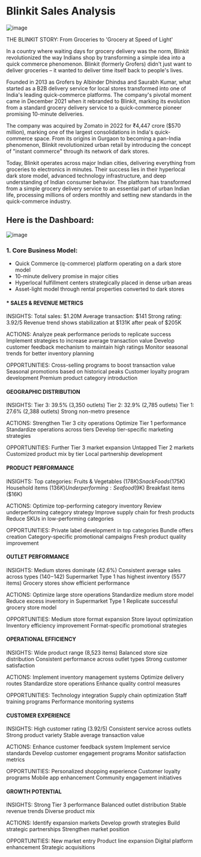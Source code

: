 # Blinkit Sales Analysis

![image](https://github.com/user-attachments/assets/dc567adc-4806-47e0-ad3a-ba0c527f4618)

THE BLINKIT STORY: From Groceries to 'Grocery at Speed of Light'

In a country where waiting days for grocery delivery was the norm, Blinkit revolutionized the way Indians shop by transforming a simple idea into a quick commerce phenomenon. Blinkit (formerly Grofers) didn't just want to deliver groceries – it wanted to deliver time itself back to people's lives.

Founded in 2013 as Grofers by Albinder Dhindsa and Saurabh Kumar, what started as a B2B delivery service for local stores transformed into one of India's leading quick-commerce platforms. The company's pivotal moment came in December 2021 when it rebranded to Blinkit, marking its evolution from a standard grocery delivery service to a quick-commerce pioneer promising 10-minute deliveries.

The company was acquired by Zomato in 2022 for ₹4,447 crore ($570 million), marking one of the largest consolidations in India's quick-commerce space. From its origins in Gurgaon to becoming a pan-India phenomenon, Blinkit revolutionized urban retail by introducing the concept of "instant commerce" through its network of dark stores.

Today, Blinkit operates across major Indian cities, delivering everything from groceries to electronics in minutes. Their success lies in their hyperlocal dark store model, advanced technology infrastructure, and deep understanding of Indian consumer behavior. The platform has transformed from a simple grocery delivery service to an essential part of urban Indian life, processing millions of orders monthly and setting new standards in the quick-commerce industry.


## Here is the Dashboard:

![image](https://github.com/user-attachments/assets/8b42ddcb-dc13-4be6-b0a0-07fd28de6d85)

### 1. Core Business Model:

- Quick Commerce (q-commerce) platform operating on a dark store model
- 10-minute delivery promise in major cities
- Hyperlocal fulfillment centers strategically placed in dense urban areas
- Asset-light model through rental properties converted to dark stores

#### * SALES & REVENUE METRICS

INSIGHTS:
Total sales: $1.20M
Average transaction: $141
Strong rating: 3.92/5
Revenue trend shows stabilization at $131K after peak of $205K

ACTIONS:
Analyze peak performance periods to replicate success
Implement strategies to increase average transaction value
Develop customer feedback mechanism to maintain high ratings
Monitor seasonal trends for better inventory planning

OPPORTUNITIES:
Cross-selling programs to boost transaction value
Seasonal promotions based on historical peaks
Customer loyalty program development
Premium product category introduction

#### GEOGRAPHIC DISTRIBUTION
INSIGHTS:
Tier 3: 39.5% (3,350 outlets)
Tier 2: 32.9% (2,785 outlets)
Tier 1: 27.6% (2,388 outlets)
Strong non-metro presence

ACTIONS:
Strengthen Tier 3 city operations
Optimize Tier 1 performance
Standardize operations across tiers
Develop tier-specific marketing strategies

OPPORTUNITIES:
Further Tier 3 market expansion
Untapped Tier 2 markets
Customized product mix by tier
Local partnership development

#### PRODUCT PERFORMANCE
INSIGHTS:
Top categories:
Fruits & Vegetables ($178K)
Snack Foods ($175K)
Household items ($136K)
Underperforming:
Seafood ($9K)
Breakfast items ($16K)

ACTIONS:
Optimize top-performing category inventory
Review underperforming category strategy
Improve supply chain for fresh products
Reduce SKUs in low-performing categories

OPPORTUNITIES:
Private label development in top categories
Bundle offers creation
Category-specific promotional campaigns
Fresh product quality improvement

#### OUTLET PERFORMANCE
INSIGHTS:
Medium stores dominate (42.6%)
Consistent average sales across types ($140-$142)
Supermarket Type 1 has highest inventory (5577 items)
Grocery stores show efficient performance

ACTIONS:
Optimize large store operations
Standardize medium store model
Reduce excess inventory in Supermarket Type 1
Replicate successful grocery store model

OPPORTUNITIES:
Medium store format expansion
Store layout optimization
Inventory efficiency improvement
Format-specific promotional strategies

#### OPERATIONAL EFFICIENCY
INSIGHTS:
Wide product range (8,523 items)
Balanced store size distribution
Consistent performance across outlet types
Strong customer satisfaction

ACTIONS:
Implement inventory management systems
Optimize delivery routes
Standardize store operations
Enhance quality control measures

OPPORTUNITIES:
Technology integration
Supply chain optimization
Staff training programs
Performance monitoring systems

#### CUSTOMER EXPERIENCE
INSIGHTS:
High customer rating (3.92/5)
Consistent service across outlets
Strong product variety
Stable average transaction value

ACTIONS:
Enhance customer feedback system
Implement service standards
Develop customer engagement programs
Monitor satisfaction metrics

OPPORTUNITIES:
Personalized shopping experience
Customer loyalty programs
Mobile app enhancement
Community engagement initiatives

#### GROWTH POTENTIAL
INSIGHTS:
Strong Tier 3 performance
Balanced outlet distribution
Stable revenue trends
Diverse product mix

ACTIONS:
Identify expansion markets
Develop growth strategies
Build strategic partnerships
Strengthen market position

OPPORTUNITIES:
New market entry
Product line expansion
Digital platform enhancement
Strategic acquisitions
